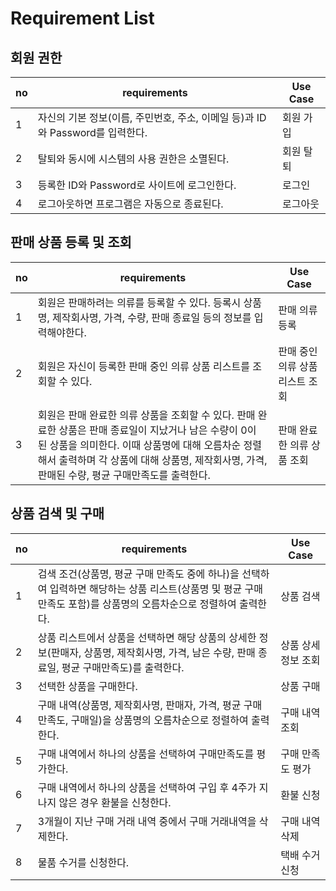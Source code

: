 # Requirement List

## 회원 권한
|no|requirements|Use Case|
|------|---|---|
|1|자신의 기본 정보(이름, 주민번호, 주소, 이메일 등)과 ID와 Password를 입력한다.|회원 가입|
|2|탈퇴와 동시에 시스템의 사용 권한은 소멸된다.|회원 탈퇴|
|3|등록한 ID와 Password로 사이트에 로그인한다.|로그인|
|4|로그아웃하면 프로그램은 자동으로 종료된다.|로그아웃|

## 판매 상품 등록 및 조회
|no|requirements|Use Case|
|------|---|---|
|1|회원은 판매하려는 의류를 등록할 수 있다. 등록시 상품명, 제작회사명, 가격, 수량, 판매 종료일 등의 정보를 입력해야한다.|판매 의류 등록|
|2|회원은 자신이 등록한 판매 중인 의류 상품 리스트를 조회할 수 있다.|판매 중인 의류 상품 리스트 조회|
|3|회원은 판매 완료한 의류 상품을 조회할 수 있다. 판매 완료한 상품은 판매 종료일이 지났거나 남은 수량이 0이 된 상품을 의미한다. 이때 상품명에 대해 오름차순 정렬해서 출력하며 각 상품에 대해 상품명, 제작회사명, 가격, 판매된 수량, 평균 구매만족도를 출력한다.|판매 완료한 의류 상품 조회|

## 상품 검색 및 구매
|no|requirements|Use Case|
|------|---|---|
|1|검색 조건(상품명, 평균 구매 만족도 중에 하나)을 선택하여 입력하면 해당하는 상품 리스트(상품명 및 평균 구매 만족도 포함)를 상품명의 오름차순으로 정렬하여 출력한다.|상품 검색|
|2|상품 리스트에서 상품을 선택하면 해당 상품의 상세한 정보(판매자, 상품명, 제작회사명, 가격, 남은 수량, 판매 종료일, 평균 구매만족도)를 출력한다.|상품 상세 정보 조회|
|3|선택한 상품을 구매한다.|상품 구매|
|4|구매 내역(상품명, 제작회사명, 판매자, 가격, 평균 구매만족도, 구매일)을 상품명의 오름차순으로 정렬하여 출력한다.|구매 내역 조회|
|5|구매 내역에서 하나의 상품을 선택하여 구매만족도를 평가한다.|구매 만족도 평가|
|6|구매 내역에서 하나의 상품을 선택하여 구입 후 4주가 지나지 않은 경우 환불을 신청한다.|환불 신청|
|7|3개월이 지난 구매 거래 내역 중에서 구매 거래내역을 삭제한다.|구매 내역 삭제|
|8|물품 수거를 신청한다.|택배 수거 신청|